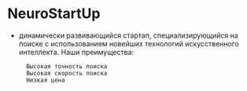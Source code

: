 
# NeuroStartUp

- динамически развивающийся стартап, специализирующийся на поиске с использованием новейших технологий искусственного интеллекта. Наши преимущества:

		Высокая точность поиска
		Высокая скорость поиска
		Низкая цена

